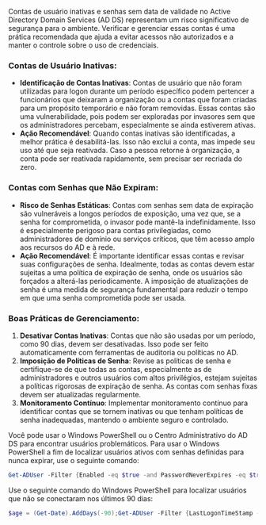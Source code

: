 Contas de usuário inativas e senhas sem data de validade no Active Directory Domain Services (AD DS) representam um risco significativo de segurança para o ambiente. Verificar e gerenciar essas contas é uma prática recomendada que ajuda a evitar acessos não autorizados e a manter o controle sobre o uso de credenciais.

### Contas de Usuário Inativas:

- **Identificação de Contas Inativas**: Contas de usuário que não foram utilizadas para logon durante um período específico podem pertencer a funcionários que deixaram a organização ou a contas que foram criadas para um propósito temporário e não foram removidas. Essas contas são uma vulnerabilidade, pois podem ser exploradas por invasores sem que os administradores percebam, especialmente se ainda estiverem ativas.
- **Ação Recomendável**: Quando contas inativas são identificadas, a melhor prática é desabilitá-las. Isso não exclui a conta, mas impede seu uso até que seja reativada. Caso a pessoa retorne à organização, a conta pode ser reativada rapidamente, sem precisar ser recriada do zero.

### Contas com Senhas que Não Expiram:

- **Risco de Senhas Estáticas**: Contas com senhas sem data de expiração são vulneráveis a longos períodos de exposição, uma vez que, se a senha for comprometida, o invasor pode mantê-la indefinidamente. Isso é especialmente perigoso para contas privilegiadas, como administradores de domínio ou serviços críticos, que têm acesso amplo aos recursos do AD e à rede.
- **Ação Recomendável**: É importante identificar essas contas e revisar suas configurações de senha. Idealmente, todas as contas devem estar sujeitas a uma política de expiração de senha, onde os usuários são forçados a alterá-las periodicamente. A imposição de atualizações de senha é uma medida de segurança fundamental para reduzir o tempo em que uma senha comprometida pode ser usada.

### Boas Práticas de Gerenciamento:

1. **Desativar Contas Inativas**: Contas que não são usadas por um período, como 90 dias, devem ser desativadas. Isso pode ser feito automaticamente com ferramentas de auditoria ou políticas no AD.
2. **Imposição de Políticas de Senha**: Revise as políticas de senha e certifique-se de que todas as contas, especialmente as de administradores e outros usuários com altos privilégios, estejam sujeitas a políticas rigorosas de expiração de senha. As contas com senhas fixas devem ser atualizadas regularmente.
3. **Monitoramento Contínuo**: Implementar monitoramento contínuo para identificar contas que se tornem inativas ou que tenham políticas de senha inadequadas, mantendo o ambiente seguro e controlado.

Você pode usar o Windows PowerShell ou o Centro Administrativo do AD DS para encontrar usuários problemáticos. Para usar o Windows PowerShell a fim de localizar usuários ativos com senhas definidas para nunca expirar, use o seguinte comando:
```powershell
Get-ADUser -Filter {Enabled -eq $true -and PasswordNeverExpires -eq $true}
```

Use o seguinte comando do Windows PowerShell para localizar usuários que não se conectaram nos últimos 90 dias:
```powershell
$age = (Get-Date).AddDays(-90);Get-ADUser -Filter {LastLogonTimeStamp -lt $age -and enabled -eq $true} -Properties LastLogonTimeStamp
```